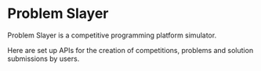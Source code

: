 # Problem Slayer

Problem Slayer is a competitive programming platform simulator.

Here are set up APIs for the creation of competitions, problems and solution submissions by users.
